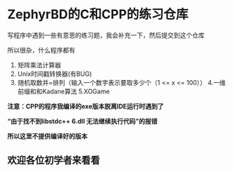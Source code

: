 # ZephyrBD的C和CPP的练习仓库

写程序中遇到一些有意思的练习题，我会补充一下，然后提交到这个仓库

所以很杂，什么程序都有
1. 矩阵乘法计算器
2. Unix时间戳转换器(有BUG)
3. 随机取数并=排列（输入一个数字表示要取多少个（1 <= x <= 100））
4.一维前缀和和Kadane算法
5.XOGame

**注意：CPP的程序我编译的exe版本脱离IDE运行时遇到了**

**“由于找不到libstdc++ 6.dll 无法继续执行代码”的报错**

**所以这里不提供编译好的版本** 
## 欢迎各位初学者来看看
